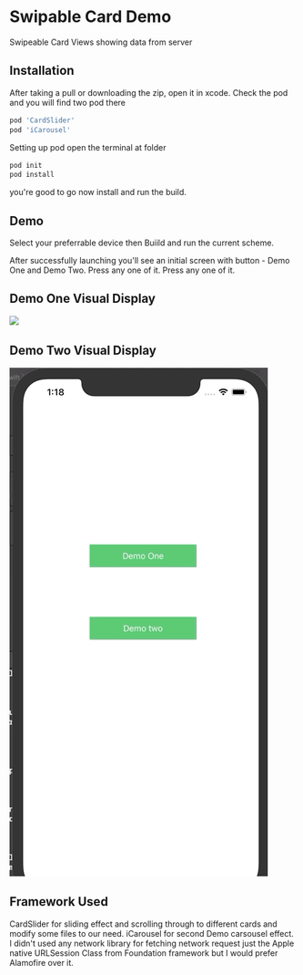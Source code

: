 # Swipable Card Demo
 Swipeable Card Views showing data from server
 
 ## Installation
 After taking a pull or downloading the zip, open it in xcode.
 Check the pod and you will find two pod there
 ```bash
 pod 'CardSlider'
 pod 'iCarousel'
 ```
 Setting up pod
  open the terminal at folder
 ```bash
 pod init
 pod install
 ```
 you're good to go now install and run the build.
 
## Demo
Select your preferrable device then Buiild and run the current scheme.

After successfully launching you'll see an initial screen with button - Demo One and Demo Two.
Press any one of it. Press any one of it. 

## Demo One Visual Display
![](demoOne.gif)


## Demo Two Visual Display
![](demoTwo.gif)

## Framework Used
CardSlider for sliding effect and scrolling through to different cards and modify some files to our need.
iCarousel for second Demo carsousel effect.
I didn't used any network library for fetching network request just the Apple native URLSession Class from Foundation framework but I would prefer Alamofire over it.



